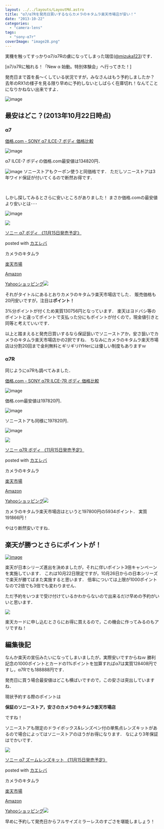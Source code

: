 ```yaml
---
layout: ../../layouts/LayoutMd.astro
title: "α7/α7Rを発売日買いするならカメラのキタムラ楽天市場店が安い！"
date: "2013-10-22"
categories: 
  - "camera-lens"
tags: 
  - "sony-α7r"
coverImage: "image28.png"
---
```


実機を触ってすっかりα7/α7Rの虜になってしまった瑞佳([@mizuka123](https://twitter.com/mizuka123))です．

[α7/α7Rに触れる！「New α 始動。特別体験会」へ行ってきた！]

発売日まで首を長～くしている状況ですが，みなさんはもう予約しましたか？ 去年のRX1の様子を見る限り早めに予約しないとしばらく在庫切れ！なんてことになりかねない出来ですよ．

![image](/archive/images/image28.png "image")

## 最安はどこ？(2013年10月22日時点)

### α7

[価格.com - SONY α7 ILCE-7 ボディ 価格比較](http://kakaku.com/item/K0000586357/)

![image](/archive/images/image29.png "image")

α7 ILCE-7 ボディの価格.com最安値は134820円．

![image](/archive/images/image30.png "image") ソニーストアもクーポン使うと同価格です． ただしソニーストアは3年ワイド保証が付いてくるので断然お得です．

 

しかし探してみるとさらに安いところがありました！ まさか価格.comの最安値より安いとは･･･

![image](/archive/images/image31.png "image")

[![](http://thumbnail.image.rakuten.co.jp/@0_gold/emedama/img/4905524958539.jpg?_ex=128x128)](http://hb.afl.rakuten.co.jp/hgc/042e7c24.303572e6.042e7c25.e339d30a/?pc=http%3A%2F%2Fitem.rakuten.co.jp%2Femedama%2F4905524958539%2F)

[ソニー α7 ボディ 《11月15日発売予定》](http://hb.afl.rakuten.co.jp/hgc/042e7c24.303572e6.042e7c25.e339d30a/?pc=http%3A%2F%2Fitem.rakuten.co.jp%2Femedama%2F4905524958539%2F)

posted with [カエレバ](http://kaereba.com)

カメラのキタムラ

[楽天市場](http://hb.afl.rakuten.co.jp/hgc/032b53ee.4b34c5ee.0f4a541e.f440145e/?pc=http%3A%2F%2Fsearch.rakuten.co.jp%2Fsearch%2Fmall%2F%25E3%2582%25BD%25E3%2583%258B%25E3%2583%25BC%2520%25E3%2583%259C%25E3%2583%2587%25E3%2582%25A3%2F-%2Ff.1-p.1-s.1-sf.0-st.A-v.2%3Fx%3D0%26scid%3Daf_ich_link_urltxt%26m%3Dhttp%3A%2F%2Fm.rakuten.co.jp%2F "楽天市場")

[Amazon](http://www.amazon.co.jp/gp/search?keywords=%83%5C%83j%81%5B%20%83%7B%83f%83B&__mk_ja_JP=%83J%83%5E%83J%83i&tag=mizuka123-22 "アマゾン")

[Yahooショッピング![](//ad.jp.ap.valuecommerce.com/servlet/gifbanner?sid=3066752&pid=881990642)](//ck.jp.ap.valuecommerce.com/servlet/referral?sid=3066752&pid=881990642&vc_url=http%3A%2F%2Fshopping.search.yahoo.co.jp%2Fsearch%3FuIv%3Don%26ei%3DUTF-8%26tab_ex%3Dcommerce%26slider%3D0%26va%3D%25E3%2582%25BD%25E3%2583%258B%25E3%2583%25BC%2520%25E3%2583%259C%25E3%2583%2587%25E3%2582%25A3 "Yahooショッピング")

それがタイトルにあるとおりカメラのキタムラ楽天市場店でした． 販売価格も20円安いですが，注目は**ポイント！**

3%分ポイントが付くため実質130756円となっています． 楽天はヨドバシ等のポイントと違ってポイントで支払った分にもポイントが付くので，現金値引きと同等と考えていいです．

以上と踏まえると発売日買いするなら保証狙いでソニーストアか，安さ狙いでカメラのキタムラ楽天市場店かの2択ですね． ちなみにカメラのキタムラ楽天市場店は分割20回まで金利無料とギリギリIYHerには優しい制度もありますｗ

### α7R

同じようにα7Rも調べてみました．

[価格.com - SONY α7R ILCE-7R ボディ 価格比較](http://kakaku.com/item/K0000586359/)

![image](/archive/images/image32.png "image")

価格.com最安値は197820円．

![image](/archive/images/image33.png "image")

ソニーストアも同様に197820円．

![image](/archive/images/image34.png "image")

[![](http://thumbnail.image.rakuten.co.jp/@0_gold/emedama/img/4905524958454.jpg?_ex=128x128)](http://hb.afl.rakuten.co.jp/hgc/042e7c24.303572e6.042e7c25.e339d30a/?pc=http%3A%2F%2Fitem.rakuten.co.jp%2Femedama%2F4905524958454%2F)

[ソニー α7R ボディ 《11月15日発売予定》](http://hb.afl.rakuten.co.jp/hgc/042e7c24.303572e6.042e7c25.e339d30a/?pc=http%3A%2F%2Fitem.rakuten.co.jp%2Femedama%2F4905524958454%2F)

posted with [カエレバ](http://kaereba.com)

カメラのキタムラ

[楽天市場](http://hb.afl.rakuten.co.jp/hgc/032b53ee.4b34c5ee.0f4a541e.f440145e/?pc=http%3A%2F%2Fsearch.rakuten.co.jp%2Fsearch%2Fmall%2F%25E3%2582%25BD%25E3%2583%258B%25E3%2583%25BC%2520%25E3%2583%259C%25E3%2583%2587%25E3%2582%25A3%2F-%2Ff.1-p.1-s.1-sf.0-st.A-v.2%3Fx%3D0%26scid%3Daf_ich_link_urltxt%26m%3Dhttp%3A%2F%2Fm.rakuten.co.jp%2F "楽天市場")

[Amazon](http://www.amazon.co.jp/gp/search?keywords=%83%5C%83j%81%5B%20%83%7B%83f%83B&__mk_ja_JP=%83J%83%5E%83J%83i&tag=mizuka123-22 "アマゾン")

[Yahooショッピング![](//ad.jp.ap.valuecommerce.com/servlet/gifbanner?sid=3066752&pid=881990642)](//ck.jp.ap.valuecommerce.com/servlet/referral?sid=3066752&pid=881990642&vc_url=http%3A%2F%2Fshopping.search.yahoo.co.jp%2Fsearch%3FuIv%3Don%26ei%3DUTF-8%26tab_ex%3Dcommerce%26slider%3D0%26va%3D%25E3%2582%25BD%25E3%2583%258B%25E3%2583%25BC%2520%25E3%2583%259C%25E3%2583%2587%25E3%2582%25A3 "Yahooショッピング")

カメラのキタムラ楽天市場店はというと197800円の5934ポイント． 実質191866円！

やはり断然安いですね．

## 楽天が勝つとさらにポイントが！

[![image](/archive/images/image35.png "image")](http://event.rakuten.co.jp/campaign/sports/?l-id=top_normal_flashbnr_10_001)

楽天が日本シリーズ進出を決めましたが，それに伴いポイント3倍キャンペーンを実施しています． これは10月22日限定ですが，10月26日からの日本シリーズで楽天が勝てばまた実施すると思います． 倍率については上限が1000ポイントなので2倍でも3倍でも変わりません．

ただ予約をいつまで受け付けているかわからないので出来るだけ早めの予約がいいと思います．

[![](http://hbb.afl.rakuten.co.jp/hsb/1096bf5b.c2db2457.1096bf5a.fd9270f5/166766/)](http://hb.afl.rakuten.co.jp/hsc/1096bf5b.c2db2457.1096bf5a.fd9270f5/)

楽天カードに申し込むとさらにお得に買えるので，この機会に作ってみるのもアリですね！

## 編集後記

なんか楽天の宣伝みたいになってしまいましたが，実際安いですからねｗ 勝利記念の1000ポイントとカードの1%ポイントを加算すればα7は実質128408円ですし，α7Rでも188888円です．

発売日に買う場合最安値はどこも横ばいですので，この安さは突出していますね．

現状予約する際のポイントは

**保証のソニーストア，安さのカメラのキタムラ楽天市場店**

ですね！

ソニーストアも限定のドライボックス&レンズペン付の単焦点レンズキットがあるので場合によってはソニーストアのほうがお得になります． なにより3年保証はでかいです．

[![](http://thumbnail.image.rakuten.co.jp/@0_gold/emedama/img/4905524958614.jpg?_ex=128x128)](http://hb.afl.rakuten.co.jp/hgc/042e7c24.303572e6.042e7c25.e339d30a/?pc=http%3A%2F%2Fitem.rakuten.co.jp%2Femedama%2F4905524958614%2F)

[ソニー α7 ズームレンズキット 《11月15日発売予定》](http://hb.afl.rakuten.co.jp/hgc/042e7c24.303572e6.042e7c25.e339d30a/?pc=http%3A%2F%2Fitem.rakuten.co.jp%2Femedama%2F4905524958614%2F)

posted with [カエレバ](http://kaereba.com)

カメラのキタムラ

[楽天市場](http://hb.afl.rakuten.co.jp/hgc/032b53ee.4b34c5ee.0f4a541e.f440145e/?pc=http%3A%2F%2Fsearch.rakuten.co.jp%2Fsearch%2Fmall%2F%25E3%2582%25BA%25E3%2583%25BC%25E3%2583%25A0%25E3%2583%25AC%25E3%2583%25B3%25E3%2582%25BA%25E3%2582%25AD%25E3%2583%2583%25E3%2583%2588%2F-%2Ff.1-p.1-s.1-sf.0-st.A-v.2%3Fx%3D0%26scid%3Daf_ich_link_urltxt%26m%3Dhttp%3A%2F%2Fm.rakuten.co.jp%2F "楽天市場")

[Amazon](http://www.amazon.co.jp/gp/search?keywords=%83Y%81%5B%83%80%83%8C%83%93%83Y%83L%83b%83g&__mk_ja_JP=%83J%83%5E%83J%83i&tag=mizuka123-22 "アマゾン")

[Yahooショッピング![](//ad.jp.ap.valuecommerce.com/servlet/gifbanner?sid=3066752&pid=881990642)](//ck.jp.ap.valuecommerce.com/servlet/referral?sid=3066752&pid=881990642&vc_url=http%3A%2F%2Fshopping.search.yahoo.co.jp%2Fsearch%3FuIv%3Don%26ei%3DUTF-8%26tab_ex%3Dcommerce%26slider%3D0%26va%3D%25E3%2582%25BA%25E3%2583%25BC%25E3%2583%25A0%25E3%2583%25AC%25E3%2583%25B3%25E3%2582%25BA%25E3%2582%25AD%25E3%2583%2583%25E3%2583%2588 "Yahooショッピング")

早めに予約して発売日からフルサイズミラーレスのすごさを堪能しましょう！
